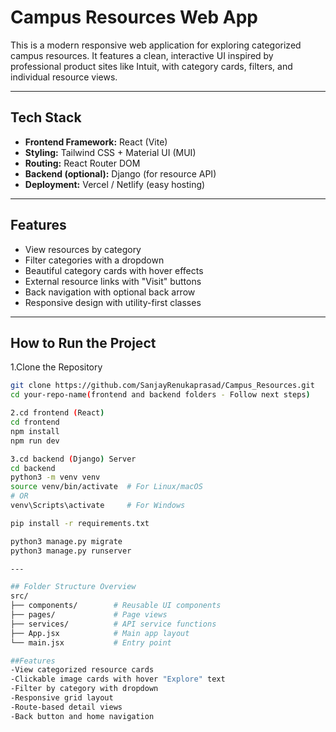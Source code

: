 # Campus Resources Web App

This is a modern responsive web application for exploring categorized campus resources. It features a clean, interactive UI inspired by professional product sites like Intuit, with category cards, filters, and individual resource views.

---

## Tech Stack

- **Frontend Framework:** React (Vite)
- **Styling:** Tailwind CSS + Material UI (MUI)
- **Routing:** React Router DOM
- **Backend (optional):** Django (for resource API)
- **Deployment:** Vercel / Netlify (easy hosting)

---

## Features

- View resources by category
- Filter categories with a dropdown
- Beautiful category cards with hover effects
- External resource links with "Visit" buttons
- Back navigation with optional back arrow
- Responsive design with utility-first classes

---

## How to Run the Project

1.Clone the Repository
```bash
git clone https://github.com/SanjayRenukaprasad/Campus_Resources.git
cd your-repo-name(frontend and backend folders - Follow next steps)

2.cd frontend (React)
cd frontend
npm install
npm run dev

3.cd backend (Django) Server
cd backend
python3 -m venv venv
source venv/bin/activate  # For Linux/macOS
# OR
venv\Scripts\activate     # For Windows

pip install -r requirements.txt

python3 manage.py migrate
python3 manage.py runserver

---

## Folder Structure Overview
src/
├── components/        # Reusable UI components
├── pages/             # Page views
├── services/          # API service functions
├── App.jsx            # Main app layout
└── main.jsx           # Entry point

##Features
-View categorized resource cards
-Clickable image cards with hover "Explore" text
-Filter by category with dropdown
-Responsive grid layout
-Route-based detail views
-Back button and home navigation







